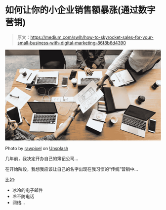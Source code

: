 # 如何让你的小企业销售额暴涨(通过数字营销)

> 原文：<https://medium.com/swlh/how-to-skyrocket-sales-for-your-small-business-with-digital-marketing-86f8b6d4390>

![](img/0b9e365a506f9aadac673ca221af41d2.png)

Photo by [rawpixel](https://unsplash.com/photos/a2VqhP3d4Vg?utm_source=unsplash&utm_medium=referral&utm_content=creditCopyText) on [Unsplash](https://unsplash.com/search/photos/business?utm_source=unsplash&utm_medium=referral&utm_content=creditCopyText)

几年前，我决定开办自己的簿记公司…

在开始阶段，我想我应该让自己的名字出现在我习惯的“传统”营销中…

比如:

*   冰冷的电子邮件
*   冷不防电话
*   网络…
